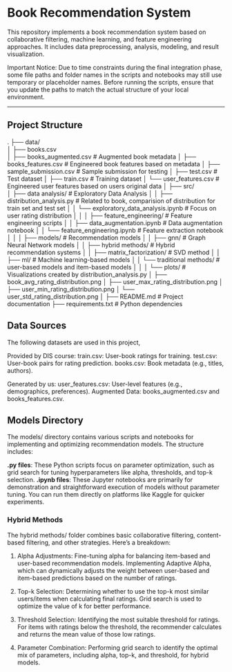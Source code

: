 # Book Recommendation System

This repository implements a book recommendation system based on collaborative filtering, machine learning, and feature engineering approaches. It includes data preprocessing, analysis, modeling, and result visualization.

Important Notice:
Due to time constraints during the final integration phase, some file paths and folder names in the scripts and notebooks may still use temporary or placeholder names.
Before running the scripts, ensure that you update the paths to match the actual structure of your local environment.

---

## **Project Structure**
.
├── data/                              
│   ├── books.csv                     
│   ├── books_augmented.csv            # Augmented book metadata
│   ├── books_features.csv             # Engineered book features based on metadata
│   ├── sample_submission.csv          # Sample submission for testing
│   ├── test.csv                       # Test dataset
│   ├── train.csv                      # Training dataset
│   └── user_features.csv              # Engineered user features based on users original data
│
├── src/                               
│   ├── data analysis/                 # Exploratory Data Analysis
│   │   ├── distribution_analysis.py   # Related to book, comparision of distribution for train set and test set
│   │   └── exploratory_data_analysis.ipynb  # Focus on user rating distribution 
│   │
│   ├── feature_engineering/           # Feature engineering scripts
│   │   ├── data_augmentation.ipynb    # Data augmentation notebook
│   │   └── feature_engineering.ipynb  # Feature extraction notebook
│   │
│   ├── models/                        # Recommendation models
│   │   ├── gnn/                       # Graph Neural Network models
│   │   ├── hybrid methods/            # Hybrid recommendation systems
│   │   ├── matrix_factorization/        # SVD method
│   │   ├── ml/                          # Machine learning-based models
│   │   └── traditional methods/         # user-based models and item-based models
│   │
│   └── plots/                         # Visualizations created by distribution_analysis.py
│       ├── book_avg_rating_distribution.png
│       ├── user_max_rating_distribution.png
│       ├── user_min_rating_distribution.png
│       └── user_std_rating_distribution.png
│
├── README.md                          # Project documentation
├── requirements.txt                   # Python dependencies

## **Data Sources**
The following datasets are used in this project,

Provided by DIS course:
train.csv: User-book ratings for training.
test.csv: User-book pairs for rating prediction.
books.csv: Book metadata (e.g., titles, authors).

Generated by us:
user_features.csv: User-level features (e.g., demographics, preferences).
Augmented Data: books_augmented.csv and books_features.csv.

## **Models Directory**
The models/ directory contains various scripts and notebooks for implementing and optimizing recommendation models. The structure includes:

**.py files**: These Python scripts focus on parameter optimization, such as grid search for tuning hyperparameters like alpha, thresholds, and top-k selection.
**.ipynb files**: These Jupyter notebooks are primarily for demonstration and straightforward execution of models without parameter tuning. You can run them directly on platforms like Kaggle for quicker experiments.

### **Hybrid Methods**
The hybrid methods/ folder combines basic collaborative filtering, content-based filtering, and other strategies. Here’s a breakdown:

1. Alpha Adjustments:
Fine-tuning alpha for balancing item-based and user-based recommendation models.
Implementing Adaptive Alpha, which can dynamically adjusts the weight between user-based and item-based predictions based on the number of ratings.

2. Top-k Selection:
Determining whether to use the top-k most similar users/items when calculating final ratings.
Grid search is used to optimize the value of k for better performance.

3. Threshold Selection:
Identifying the most suitable threshold for ratings.
For items with ratings below the threshold, the recommender calculates and returns the mean value of those low ratings.

4. Parameter Combination:
Performing grid search to identify the optimal mix of parameters, including alpha, top-k, and threshold, for hybrid models.
